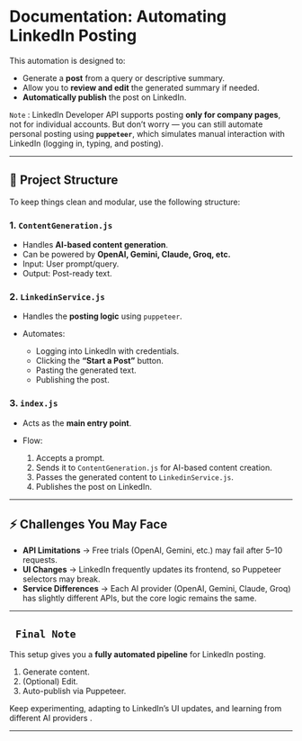 # Documentation: Automating LinkedIn Posting

This automation is designed to:

* Generate a **post** from a query or descriptive summary.
* Allow you to **review and edit** the generated summary if needed.
* **Automatically publish** the post on LinkedIn.

`Note` : LinkedIn Developer API supports posting **only for company pages**, not for individual accounts.
But don’t worry — you can still automate personal posting using **`puppeteer`**, which simulates manual interaction with LinkedIn (logging in, typing, and posting).

---

## 📂 Project Structure

To keep things clean and modular, use the following structure:

### 1. `ContentGeneration.js`

* Handles **AI-based content generation**.
* Can be powered by **OpenAI, Gemini, Claude, Groq, etc.**
* Input: User prompt/query.
* Output: Post-ready text.

### 2. `LinkedinService.js`

* Handles the **posting logic** using `puppeteer`.
* Automates:

  * Logging into LinkedIn with credentials.
  * Clicking the **“Start a Post”** button.
  * Pasting the generated text.
  * Publishing the post.

### 3. `index.js`

* Acts as the **main entry point**.
* Flow:

  1. Accepts a prompt.
  2. Sends it to `ContentGeneration.js` for AI-based content creation.
  3. Passes the generated content to `LinkedinService.js`.
  4. Publishes the post on LinkedIn.

---

## ⚡ Challenges You May Face

* **API Limitations** → Free trials (OpenAI, Gemini, etc.) may fail after 5–10 requests.
* **UI Changes** → LinkedIn frequently updates its frontend, so Puppeteer selectors may break.
* **Service Differences** → Each AI provider (OpenAI, Gemini, Claude, Groq) has slightly different APIs, but the core logic remains the same.

---

## ` Final Note`

This setup gives you a **fully automated pipeline** for LinkedIn posting.

1. Generate content.
2. (Optional) Edit.
3. Auto-publish via Puppeteer.

Keep experimenting, adapting to LinkedIn’s UI updates, and learning from different AI providers .

---

